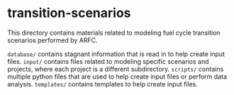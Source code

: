 # transition-scenarios
This directory contains materials related to modeling fuel cycle transition
scenarios performed by ARFC. 

```database/``` contains stagnant information that is read in to help create 
input files. ```input/``` contains files related to modeling specific scenarios and 
projects, where each project is a different subdirectory. ```scripts/``` contains multiple 
python files that are used to help create input files or perform data analysis. 
```templates/``` contains templates to help create input files.
